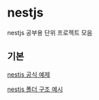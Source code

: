 # nestjs
nestjs 공부용 단위 프로젝트 모음

## 기본
[nestjs 공식 예제](https://github.com/nestjs/nest/tree/master/sample)

[nestjs 폴더 구조 예시](https://github.com/CatsMiaow/nestjs-project-structure)
